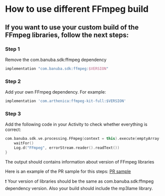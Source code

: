 # How to use different FFmpeg build

## If you want to use your custom build of the FFmpeg libraries, follow the next steps:

### Step 1

Remove the com.banuba.sdk:ffmpeg dependency
```groovy
implementation "com.banuba.sdk:ffmpeg:$VERSION"
```

### Step 2

Add your own FFmpeg dependency. For example:
```groovy
implementation 'com.arthenica:ffmpeg-kit-full:$VERSION'
```

### Step 3

Add the following code in your Activity to check whether everything is correct:

```kotlin
com.banuba.sdk.ve.processing.FFmpeg(context = this).execute(emptyArray()).run {
    waitFor()
    Log.d("FFmpeg", errorStream.reader().readText())
}
```
The output should contains information about version of FFmpeg libraries

Here is an example of the PR sample for this steps: [PR sample](https://github.com/Banuba/ve-sdk-android-integration-sample/pull/187)

:exclamation: Your version of libraries should be the same as com.banuba.sdk:ffmpeg dependency version. Also your build should include the mp3lame library.